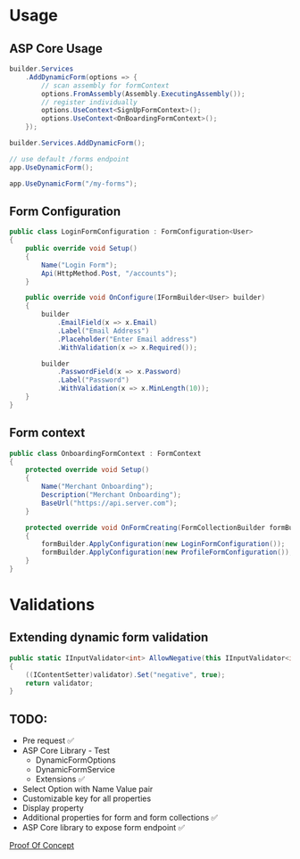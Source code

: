 # Usage

## ASP Core Usage

```csharp
builder.Services
    .AddDynamicForm(options => {
        // scan assembly for formContext
        options.FromAssembly(Assembly.ExecutingAssembly());
        // register individually
        options.UseContext<SignUpFormContext>();
        options.UseContext<OnBoardingFormContext>();
    });

builder.Services.AddDynamicForm();

// use default /forms endpoint
app.UseDynamicForm();

app.UseDynamicForm("/my-forms");
```

## Form Configuration

```csharp
public class LoginFormConfiguration : FormConfiguration<User>
{
    public override void Setup()
    {
        Name("Login Form");
        Api(HttpMethod.Post, "/accounts");
    }

    public override void OnConfigure(IFormBuilder<User> builder)
    {
        builder
            .EmailField(x => x.Email)
            .Label("Email Address")
            .Placeholder("Enter Email address")
            .WithValidation(x => x.Required());

        builder
            .PasswordField(x => x.Password)
            .Label("Password")
            .WithValidation(x => x.MinLength(10));
    }
}
```

## Form context

```csharp
public class OnboardingFormContext : FormContext
{
    protected override void Setup()
    {
        Name("Merchant Onboarding");
        Description("Merchant Onboarding");
        BaseUrl("https://api.server.com");
    }

    protected override void OnFormCreating(FormCollectionBuilder formBuilder)
    {
        formBuilder.ApplyConfiguration(new LoginFormConfiguration());
        formBuilder.ApplyConfiguration(new ProfileFormConfiguration());
    }
}
```

# Validations

## Extending dynamic form validation

```csharp
public static IInputValidator<int> AllowNegative(this IInputValidator<int> validator)
{
    ((IContentSetter)validator).Set("negative", true);
    return validator;
}
```

## TODO:

- Pre request ✅
- ASP Core Library - Test
  - DynamicFormOptions
  - DynamicFormService
  - Extensions ✅
- Select Option with Name Value pair
- Customizable key for all properties
- Display property
- Additional properties for form and form collections ✅
- ASP Core library to expose form endpoint ✅

[Proof Of Concept](https://hackmd.io/ANY0TF8wT-ape0LOASalvQ)
